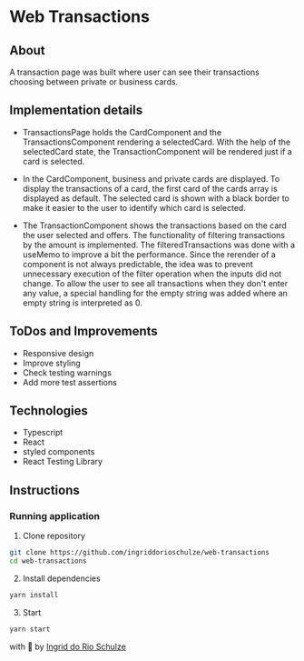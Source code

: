 # Web Transactions

## About

A transaction page was built where user can see their transactions choosing between private or business cards.

## Implementation details

- TransactionsPage holds the CardComponent and the TransactionsComponent rendering a selectedCard. With the help of the selectedCard state, the TransactionComponent will be rendered just if a card is selected.

- In the CardComponent, business and private cards are displayed. To display the transactions of a card, the first card of the cards array is displayed as default. The selected card is shown with a black border to make it easier to the user to identify which card is selected.

- The TransactionComponent shows the transactions based on the card the user selected and offers. The functionality of filtering transactions by the amount is implemented. The filteredTransactions was done with a useMemo to improve a bit the performance. Since the rerender of a component is not always predictable, the idea was to prevent unnecessary execution of the filter operation when the inputs did not change. To allow the user to see all transactions when they don't enter any value, a special handling for the empty string was added where an empty string is interpreted as 0.

## ToDos and Improvements

- Responsive design
- Improve styling
- Check testing warnings
- Add more test assertions

## Technologies

- Typescript
- React
- styled components
- React Testing Library

## Instructions

### Running application

1. Clone repository

```bash
git clone https://github.com/ingriddorioschulze/web-transactions
cd web-transactions
```

2.  Install dependencies

```bash
yarn install
```

3. Start

```bash
yarn start
```

with :yellow_heart: by [Ingrid do Rio Schulze](https://github.com/ingriddorioschulze)